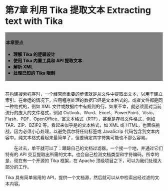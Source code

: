 # 第7章 利用 Tika 提取文本 Extracting text with Tika #

<div style="background-color:gray;padding:2px;">
<h4>本章要点</h4>
    <ul style="list-style-type:square">
        <li style="font-weight:bold;color:black;">理解 Tika 的逻辑设计</li>
        <li style="font-weight:bold;color:black;">使用 Tika 内置工具和 API 提取文本</li>
        <li style="font-weight:bold;color:black;">解析 XML</li>
        <li style="font-weight:bold;color:black;">处理已知的 Tika 限制</li>
    </ul>
</div>

<br/>

在构建搜索程序时，一个经常而重要的步骤就是从文件中提取出文本，以用于建立索引。在幸运的情况下，应用程序处理的数据已经是文本格式的，或者文件都是同一种格式的，例如 XML 文件或数据库中有规则的行。如果不幸，就必须面对当前流行的庞大的文件格式，例如 Outlook、Word、Excel、PowerPoint、Visio、Flash、PDF、OpenOffice、富文本格式（RTF），甚至是存档文件格式，例如 TAR、ZIP、BZIP2 等。看起来似乎是的文本格式，如 XML 或 HTML，也面临挑战，因为必须小心处理，以避免偶尔将任何标签或 JavaScrip 代码包含到文本内容中。纯文本格式看起来最简单了，但要确定其字符集可能也不那么容易。

&emsp;&emsp;在过去，单干就可以了：跟踪自己的文档过滤器，一个接一个地，并通过它们特有的 API 交互提取出所需的文本。也会自己检测文档类型和字符编码。所幸的是，现在有一个开源的 Tika 框架，在 Apache 顶级项目之下，可以为我们处理大部分的工作。

Tika 具有简单易用的 API，提供一个文档源，然后就可以从中检索出经过滤的文本内容。








